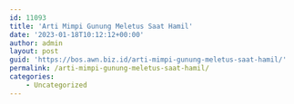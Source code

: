 ```yaml
---
id: 11093
title: 'Arti Mimpi Gunung Meletus Saat Hamil'
date: '2023-01-18T10:12:12+00:00'
author: admin
layout: post
guid: 'https://bos.awn.biz.id/arti-mimpi-gunung-meletus-saat-hamil/'
permalink: /arti-mimpi-gunung-meletus-saat-hamil/
categories:
    - Uncategorized
---
```


